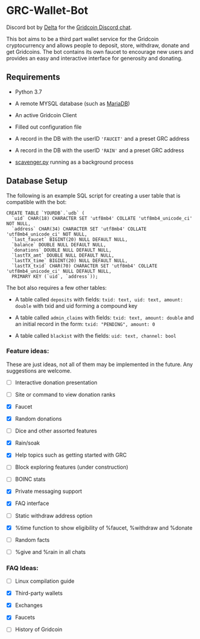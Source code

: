 # GRC-Wallet-Bot

Discord bot by [Delta](https://github.com/delta1512) for the [Gridcoin Discord chat](https://discord.me/page/gridcoin).

This bot aims to be a third part wallet service for the Gridcoin cryptocurrency and allows people to deposit, store, withdraw, donate and get Gridcoins. The bot contains its own faucet to encourage new users and provides an easy and interactive interface for generosity and donating.

## Requirements

* Python 3.7

* A remote MYSQL database (such as [MariaDB](https://mariadb.com/))

* An active Gridcoin Client

* Filled out configuration file

* A record in the DB with the userID `'FAUCET'` and a preset GRC address

* A record in the DB with the userID `'RAIN'` and a preset GRC address

* [scavenger.py](./scavenger.py) running as a background process

## Database Setup

The following is an example SQL script for creating a user table that is compatible with the bot:
```
CREATE TABLE `YOURDB`.`udb` (
  `uid` CHAR(18) CHARACTER SET 'utf8mb4' COLLATE 'utf8mb4_unicode_ci' NOT NULL,
  `address` CHAR(34) CHARACTER SET 'utf8mb4' COLLATE 'utf8mb4_unicode_ci' NOT NULL,
  `last_faucet` BIGINT(20) NULL DEFAULT NULL,
  `balance` DOUBLE NULL DEFAULT NULL,
  `donations` DOUBLE NULL DEFAULT NULL,
  `lastTX_amt` DOUBLE NULL DEFAULT NULL,
  `lastTX_time` BIGINT(20) NULL DEFAULT NULL,
  `lastTX_txid` CHAR(70) CHARACTER SET 'utf8mb4' COLLATE 'utf8mb4_unicode_ci' NULL DEFAULT NULL,
  PRIMARY KEY (`uid`, `address`));
```

The bot also requires a few other tables:

* A table called `deposits` with fields: `txid: text, uid: text, amount: double` with txid and uid forming a compound key

* A table called `admin_claims` with fields: `txid: text, amount: double` and an initial record in the form: `txid: "PENDING", amount: 0`

* A table called `blackist` with the fields: `uid: text, channel: bool`

### Feature ideas:

These are just ideas, not all of them may be implemented in the future. Any suggestions are welcome.

- [ ] Interactive donation presentation

- [ ] Site or command to view donation ranks

- [x] Faucet

- [x] Random donations

- [ ] Dice and other assorted features

- [X] Rain/soak

- [X] Help topics such as getting started with GRC

- [ ] Block exploring features (under construction)

- [ ] BOINC stats

- [X] Private messaging support

- [X] FAQ interface

- [ ] Static withdraw address option

- [X] %time function to show eligibility of %faucet, %withdraw and %donate

- [ ] Random facts

- [ ] %give and %rain in all chats

### FAQ Ideas:

- [ ] Linux compilation guide

- [X] Third-party wallets

- [X] Exchanges

- [X] Faucets

- [ ] History of Gridcoin
